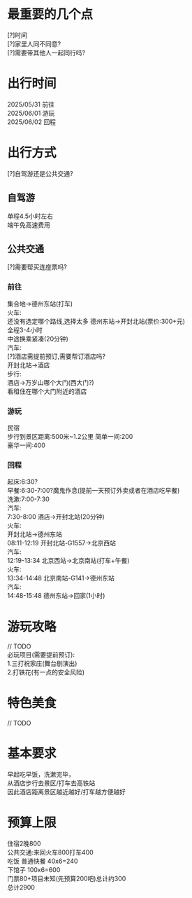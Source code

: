 # 最重要的几个点  
[?]时间  
[?]家里人同不同意?  
[?]需要带其他人一起同行吗?  
# 出行时间  
2025/05/31 前往  
2025/06/01 游玩  
2025/06/02 回程  
# 出行方式  
[?]自驾游还是公共交通?  
## 自驾游  
单程4.5小时左右  
端午免高速费用  
## 公共交通  
[?]需要帮买连座票吗?  
### 前往  
集合地->德州东站(打车)  
火车:  
还没有选定哪个路线,选择太多
德州东站->开封北站(票价:300+元)  
全程3-4小时  
中途换乘紧凑(20分钟)  
汽车:  
[?]酒店需提前预订,需要帮订酒店吗?  
开封北站->酒店  
步行:  
酒店->万岁山哪个大门(西大门?)  
看租住在哪个大门附近的酒店  
### 游玩  
民宿  
步行到景区距离:500米~1.2公里
简单一间:200  
豪华一间:400  
### 回程  
起床:6:30?  
早餐:6:30-7:00?魔鬼作息(提前一天预订外卖或者在酒店吃早餐)  
洗漱:7:00-7:30  
汽车:  
7:30-8:00 酒店->开封北站(20分钟)  
火车:  
开封北站->德州东站  
08:11-12:19 开封北站-G1557->北京西站  
汽车:  
12:19-13:34 北京西站->北京南站(打车+午餐)  
火车:  
13:34-14:48 北京南站-G141->德州东站  
汽车:  
14:48-15:48 德州东站->回家(1小时)  
# 游玩攻略  
// TODO  
必玩项目(需要提前预订):  
1.三打祝家庄(舞台剧演出)  
2.打铁花(有一点的安全风险)  
# 特色美食  
// TODO  
# 基本要求  
早起吃早饭，洗漱完毕，  
从酒店步行去景区/打车去高铁站  
因此酒店距离景区越近越好/打车越方便越好  
# 预算上限  
住宿2晚800  
公共交通:来回火车800打车400  
吃饭
普通快餐 40x6=240  
下馆子 100x6=600  
门票80+项目未知(先预算200吧)总计约300  
总计2900  
